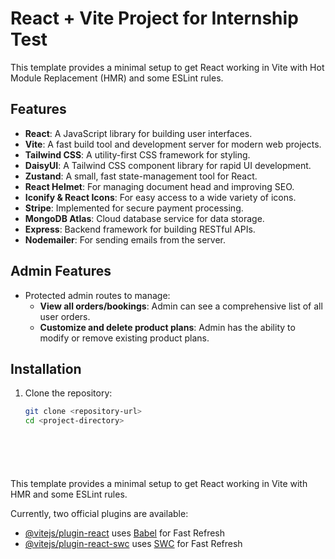 # React + Vite Project for Internship Test

This template provides a minimal setup to get React working in Vite with Hot Module Replacement (HMR) and some ESLint rules.

## Features

- **React**: A JavaScript library for building user interfaces.
- **Vite**: A fast build tool and development server for modern web projects.
- **Tailwind CSS**: A utility-first CSS framework for styling.
- **DaisyUI**: A Tailwind CSS component library for rapid UI development.
- **Zustand**: A small, fast state-management tool for React.
- **React Helmet**: For managing document head and improving SEO.
- **Iconify & React Icons**: For easy access to a wide variety of icons.
- **Stripe**: Implemented for secure payment processing.
- **MongoDB Atlas**: Cloud database service for data storage.
- **Express**: Backend framework for building RESTful APIs.
- **Nodemailer**: For sending emails from the server.

## Admin Features

- Protected admin routes to manage:
  - **View all orders/bookings**: Admin can see a comprehensive list of all user orders.
  - **Customize and delete product plans**: Admin has the ability to modify or remove existing product plans.

## Installation

1. Clone the repository:
   ```bash
   git clone <repository-url>
   cd <project-directory>







This template provides a minimal setup to get React working in Vite with HMR and some ESLint rules.

Currently, two official plugins are available:

- [@vitejs/plugin-react](https://github.com/vitejs/vite-plugin-react/blob/main/packages/plugin-react/README.md) uses [Babel](https://babeljs.io/) for Fast Refresh
- [@vitejs/plugin-react-swc](https://github.com/vitejs/vite-plugin-react-swc) uses [SWC](https://swc.rs/) for Fast Refresh